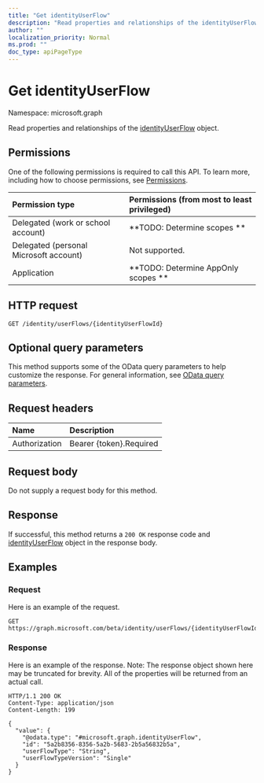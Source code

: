 ```yaml
---
title: "Get identityUserFlow"
description: "Read properties and relationships of the identityUserFlow object."
author: ""
localization_priority: Normal
ms.prod: ""
doc_type: apiPageType
---
```


# Get identityUserFlow

Namespace: microsoft.graph

Read properties and relationships of the [identityUserFlow](../resources/identityuserflow.md) object.

## Permissions
One of the following permissions is required to call this API. To learn more, including how to choose permissions, see [Permissions](/concepts/permissions-reference.md).

|Permission type|Permissions (from most to least privileged)|
|:---|:---|
|Delegated (work or school account)|**TODO: Determine scopes **|
|Delegated (personal Microsoft account)|Not supported.|
|Application|**TODO: Determine AppOnly scopes **|

## HTTP request
<!-- {
  "blockType": "ignored"
}
-->
``` http
GET /identity/userFlows/{identityUserFlowId}
```

## Optional query parameters
This method supports some of the OData query parameters to help customize the response. For general information, see [OData query parameters](/graph/query-parameters).

## Request headers
|Name|Description|
|:---|:---|
|Authorization|Bearer {token}.Required|

## Request body
Do not supply a request body for this method.

## Response
If successful, this method returns a `200 OK` response code and [identityUserFlow](../resources/identityuserflow.md) object in the response body.

## Examples

### Request
Here is an example of the request.
<!-- {
  "blockType": "request",
  "name": "get_identityuserflow"
}
-->
``` http
GET https://graph.microsoft.com/beta/identity/userFlows/{identityUserFlowId}
```

### Response
Here is an example of the response. Note: The response object shown here may be truncated for brevity. All of the properties will be returned from an actual call.
<!-- {
  "blockType": "response",
  "truncated": true,
  "@odata.type": "microsoft.graph.identityUserFlow"
}
-->
``` http
HTTP/1.1 200 OK
Content-Type: application/json
Content-Length: 199

{
  "value": {
    "@odata.type": "#microsoft.graph.identityUserFlow",
    "id": "5a2b8356-8356-5a2b-5683-2b5a56832b5a",
    "userFlowType": "String",
    "userFlowTypeVersion": "Single"
  }
}
```

